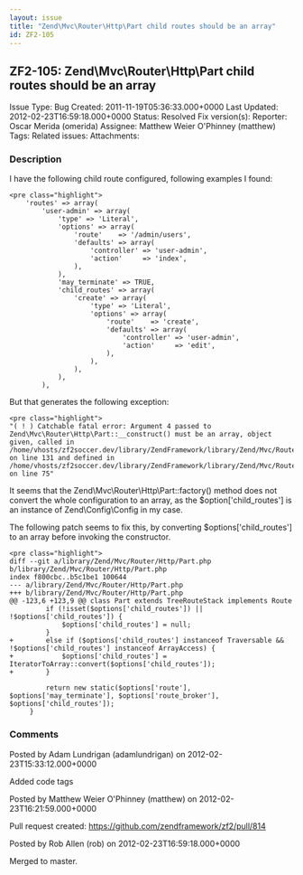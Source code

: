 ```yaml
---
layout: issue
title: "Zend\Mvc\Router\Http\Part child routes should be an array"
id: ZF2-105
---
```


ZF2-105: Zend\\Mvc\\Router\\Http\\Part child routes should be an array
----------------------------------------------------------------------

 Issue Type: Bug Created: 2011-11-19T05:36:33.000+0000 Last Updated: 2012-02-23T16:59:18.000+0000 Status: Resolved Fix version(s): 
 Reporter:  Oscar Merida (omerida)  Assignee:  Matthew Weier O'Phinney (matthew)  Tags: 
 Related issues: 
 Attachments: 
### Description

I have the following child route configured, following examples I found:

 
    <pre class="highlight">
        'routes' => array(
            'user-admin' => array(
                'type' => 'Literal',
                'options' => array(
                    'route'    => '/admin/users',
                    'defaults' => array(
                        'controller' => 'user-admin',
                        'action'     => 'index',
                    ),
                ),
                'may_terminate' => TRUE,
                'child_routes' => array(
                    'create' => array(
                        'type' => 'Literal',
                        'options' => array(
                            'route'    => 'create',
                            'defaults' => array(
                                'controller' => 'user-admin',
                                'action'     => 'edit',
                            ),
                        ),
                    ),
                ),
            ),


But that generates the following exception:

 
    <pre class="highlight">
    "( ! ) Catchable fatal error: Argument 4 passed to Zend\Mvc\Router\Http\Part::__construct() must be an array, object given, called in /home/vhosts/zf2soccer.dev/library/ZendFramework/library/Zend/Mvc/Router/Http/Part.php on line 131 and defined in /home/vhosts/zf2soccer.dev/library/ZendFramework/library/Zend/Mvc/Router/Http/Part.php on line 75"


It seems that the Zend\\Mvc\\Router\\Http\\Part::factory() method does not convert the whole configuration to an array, as the $option['child\_routes'] is an instance of Zend\\Config\\Config in my case.

The following patch seems to fix this, by converting $options['child\_routes'] to an array before invoking the constructor.

 
    <pre class="highlight">
    diff --git a/library/Zend/Mvc/Router/Http/Part.php b/library/Zend/Mvc/Router/Http/Part.php
    index f800cbc..b5c1be1 100644
    --- a/library/Zend/Mvc/Router/Http/Part.php
    +++ b/library/Zend/Mvc/Router/Http/Part.php
    @@ -123,6 +123,9 @@ class Part extends TreeRouteStack implements Route
             if (!isset($options['child_routes']) || !$options['child_routes']) {
                 $options['child_routes'] = null;
             }
    +        else if ($options['child_routes'] instanceof Traversable && !$options['child_routes'] instanceof ArrayAccess) {
    +            $options['child_routes'] = IteratorToArray::convert($options['child_routes']);
    +        }
     
             return new static($options['route'], $options['may_terminate'], $options['route_broker'], $options['child_routes']);
         }


 

 

### Comments

Posted by Adam Lundrigan (adamlundrigan) on 2012-02-23T15:33:12.000+0000

Added code tags

 

 

Posted by Matthew Weier O'Phinney (matthew) on 2012-02-23T16:21:59.000+0000

Pull request created: <https://github.com/zendframework/zf2/pull/814>

 

 

Posted by Rob Allen (rob) on 2012-02-23T16:59:18.000+0000

Merged to master.

 

 
